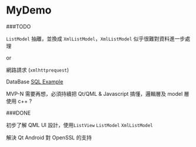 MyDemo
==========

###TODO

`ListModel` 抽離，並換成 `XmlListModel`，`XmlListModel` 似乎很難對資料進一步處理

or

網路請求 (`xmlhttprequest`) 

DataBase [SQL Example](http://doc.qt.io/qt-5/examples-sql.html)

MVP-N 需要再想，必須持續把 Qt/QML & Javascript 搞懂，邏輯層及 model 層使用 c++ ?

###DONE

初步了解 QML UI 設計，使用`ListView` `ListModel` `XmlListModel`

解決 Qt Android 對 OpenSSL 的支持
